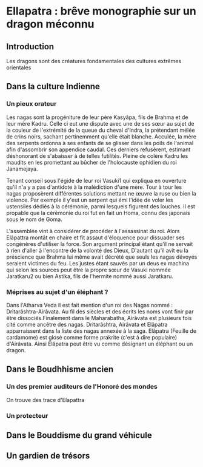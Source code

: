 # Ellapatra : brêve monographie sur un dragon méconnu

## Introduction
Les dragons sont des créatures fondamentales des cultures extrêmes orientales

## Dans la culture Indienne

### Un pieux orateur
Les nagas sont la progéniture de leur père Kasyâpa, fils de Brahma et
de leur mère Kadru. Celle ci eut une dispute avec une de ses sœur au
sujet de la couleur de l'extrémité de la queue du cheval d'Indra, la
prétendant mélée de crins noirs, sachant pertinemment qu'elle était
blanche. Acculée, la mère des serpents ordonna à ses enfants de se
glisser dans les poils de l'animal afin d'assombrir son appendice
caudal. Ces derniers refusèrent, estimant déshonorant de s'abaisser à
de telles futilités. Pleine de colère Kadru les maudits en les
promettant au bûcher de l'holocauste ophidien du roi Janamejaya.

Tenant conseil sous l'égide de leur roi Vasuki1 qui expliqua en
ouverture qu'il n'a y a pas d'antidote à la malédiction d'une mère.
Tour à tour les nagas proposèrent différentes solutions mettant ne
œuvre la ruse ou bien la violence. Par exemple il y'eut un serpent qui
émi l'idée de voler les ustensiles dédiés à la cérémonie, parmi
lesquels figurent des louches. Il est propable que la cérémonie du roi
fut en fait un Homa, connu des japonais sous le nom de Goma.

L'assemblée vint à considérer de procéder à l'assassinat du roi. Alors
Elâpattra montât en chaire et fit assaut d'éloquence pour dissuader
ses congénères d'utiliser la force. Son argument principal étant qu'il
ne servait à rien d'aller à l'encontre de la volonté des Dieux,
D'autant qu'il avit eu la préscience que Brahma lui même avait décrété
que seuls les nagas dévoyés seraient victimes du feu. Les justes étant
sauvés par un deus ex machina qui selon les sources peut être la
propre sœur de Vasuki nommée Jaratkaru2 ou bien Astika, fils de
l'hermite nommé aussi  Jaratkaru.

### Méprises au sujet d'un éléphant ?
Dans l'Atharva Veda il est fait mention d'un roi des Nagas nommé :
Dritarâshtra-Airâvata. Au fil des siècles et des écrits les noms vont
finir par être dissociés.Finalement dans le Maharabatha, Airâvata est
plusieurs fois cité comme ancêtre des nagas. Dritarâshtra, Airâvata et
Elâpatra apparraissent dans la liste des nagas annexée à la saga.
Elâpatra (Feuille de cardamome) est glosé comme forme prakrite (c'est
à dire populaire) d'Airâvata.
Ainsi Elâpatra peut être vu comme désignant un éléphant ou un dragon.
## Dans le Boudhhisme ancien
### Un des premier auditeurs de l'Honoré des mondes
On trouve des trace d'Elapattra
### Un protecteur
## Dans le Bouddisme du grand véhicule
## Un gardien de trésors

	
